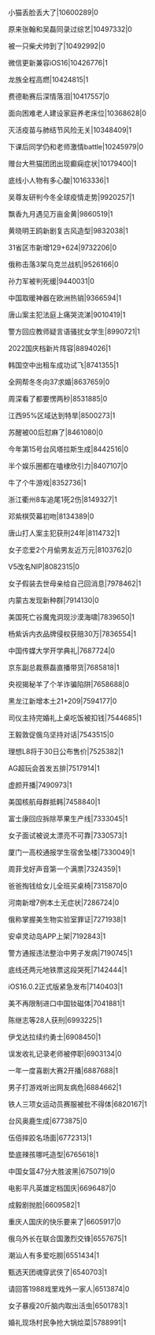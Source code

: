 小猫丢脸丢大了|10600289|0

原来张翰和吴磊同录过综艺|10497332|0

被一只柴犬帅到了|10492992|0

微信更新兼容iOS16|10426776|1

龙族全程高燃|10424815|1

费德勒赛后深情落泪|10417557|0

面向困难老人建设家庭养老床位|10368628|0

灭活疫苗与肺结节风险无关|10348409|1

下课后同学仍和老师激情battle|10245979|0

赠台大熊猫团团出现癫痫症状|10179400|1

底线小人物有多心酸|10163336|1

吴尊友研判今冬全球疫情走势|9920257|1

飘香九月遇见万亩金黄|9860519|1

黄晓明王鸥新剧复古风造型|9832038|1

31省区市新增129+624|9732206|0

俄称击落3架乌克兰战机|9526166|0

孙力军被判死缓|9440031|0

中国取暖神器在欧洲热销|9366594|1

唐山案主犯法庭上痛哭流涕|9010419|1

警方回应教师疑言语骚扰女学生|8990721|1

2022国庆档新片阵容|8894026|1

韩国空中出租车成功试飞|8741355|1

全网帮冬冬向37求婚|8637659|0

周深看了都要愣两秒|8531885|0

江西95%区域达到特旱|8500273|1

苏醒被00后怼麻了|8461080|0

今年第15号台风塔拉斯生成|8442516|0

半个娱乐圈都在嗑棣欣引力|8407107|0

牛了个牛游戏|8352736|1

浙江衢州8车追尾1死2伤|8149327|1

邓紫棋荧幕初吻|8134389|0

唐山打人案主犯获刑24年|8114732|1

女子恋爱2个月偷男友近万元|8103762|0

V5改名NIP|8082315|0

女子假装去世母亲给自己回消息|7978462|1

内蒙古发现新种群|7914130|0

美国死亡谷魔鬼洞现沙漠海啸|7839650|1

杨紫诉内衣品牌侵权获赔30万|7836554|1

中国传媒大学开学典礼|7687724|0

京东副总裁蔡磊直播带货|7685818|1

央视揭秘羊了个羊诈骗陷阱|7658688|0

黑龙江新增本土21+209|7594177|0

司仪主持完婚礼上桌吃饭被扣钱|7544685|1

王毅敦促俄乌坚持对话|7543515|0

理想L8将于30日公布售价|7525382|1

AG超玩会首发五排|7517914|1

虚颜开播|7490973|1

美国核航母群抵韩|7458840|1

富士康回应拆除苹果生产线|7333045|1

女子面试被说太漂亮不可靠|7330573|1

厦门一高校通报学生宿舍坠楼|7330049|1

周菲戈好声音第一个满票|7324359|1

爸爸掏钱给女儿全班买桌椅|7315870|0

河南新增7例本土无症状|7286724|0

俄称掌握美生物实验室罪证|7271938|1

安卓灵动岛APP上架|7192843|1

警方通报违法整治中男子发病|7190745|1

底线还两元地铁票这段哭死|7142444|1

iOS16.0.2正式版紧急发布|7140403|1

美不再限制进口中国钕磁体|7041881|1

陈继志等28人获刑|6993225|1

伊戈达拉续约勇士|6908450|1

误发收礼记录老师被停职|6903134|0

一年一度喜剧大赛2开播|6887688|1

男子打游戏听出网友病危|6884662|1

铁人三项女运动员赛服被批不得体|6820167|1

台风奥鹿生成|6773875|0

伍佰摔跤名场面|6772313|1

垫底辣孩哪吒造型|6765618|1

中国女篮47分大胜波黑|6750719|0

电影平凡英雄定档国庆|6696487|0

成毅剧抛脸|6609582|1

重庆人国庆的快乐要来了|6605917|0

俄乌外长在联合国激烈交锋|6557675|1

潮汕人有多爱吃朥|6551434|1

甄选天团魂穿武侠了|6540703|1

请回答1988戏里戏外一家人|6513874|0

女子暴瘦20斤脑内取出活虫|6501783|1

婚礼现场村民争抢大锅烩菜|5788991|1

